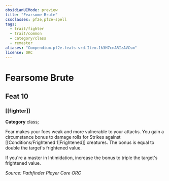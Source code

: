```yaml
---
obsidianUIMode: preview
title: "Fearsome Brute"
cssclasses: pf2e,pf2e-spell
tags:
  - trait/fighter
  - trait/common
  - category/class
  - remaster
aliases: "Compendium.pf2e.feats-srd.Item.1k3H7cnARIzAVCsm"
license: ORC
---
```

# Fearsome Brute
## Feat 10
### [[fighter]]

**Category** class; 




Fear makes your foes weak and more vulnerable to your attacks. You gain a circumstance bonus to damage rolls for Strikes against [[Conditions/Frightened 1|Frightened]] creatures. The bonus is equal to double the target's frightened value.

If you're a master in Intimidation, increase the bonus to triple the target's frightened value.

*Source: Pathfinder Player Core*
*ORC*